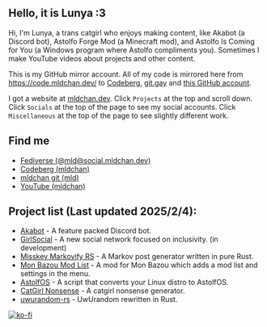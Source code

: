## Hello, it is Lunya :3

Hi, I'm Lunya, a trans catgirl who enjoys making content, like Akabot (a Discord bot), Astolfo Forge Mod (a Minecraft mod), and Astolfo Is Coming for You (a Windows program where Astolfo compliments you). Sometimes I make YouTube videos about projects and other content.

This is my GitHub mirror account. All of my code is mirrored here from https://code.mldchan.dev/ to [Codeberg](https://codeberg.org/mldchan), [git.gay](https://git.gay/mld/) and [this GitHub account](https://github.com/uwugrl).

I got a website at [mldchan.dev](https://mldchan.dev/). Click `Projects` at the top and scroll down.  Click `Socials` at the top of the page to see my social accounts. Click `Miscellaneous` at the top of the page to see slightly different work.

## Find me

- [Fediverse (@mld@social.mldchan.dev)](https://social.mldchan.dev/@mld)
- [Codeberg (mldchan)](https://codeberg.org/mldchan)
- [mldchan git (mld)](https://code.mldchan.dev/mld)
- [YouTube (mldchan)](https://www.youtube.com/channel/UC7JMha1kjOS7gsJXwNtosNw)

## Project list (Last updated 2025/2/4):

- [Akabot](https://mldchan.dev/project/akabot) - A feature packed Discord bot.
- [GirlSocial](https://mldchan.dev/project/girlsocial) - A new social network focused on inclusivity. (in development)
- [Misskey Markovify RS](https://code.mldchan.dev/mld/misskey-markov-rs) - A Markov post generator written in pure Rust.
- [Mon Bazou Mod List](https://mldchan.dev/project/monbazou/modlist) - A mod for Mon Bazou which adds a mod list and settings in the menu.
- [AstolfOS](https://code.mldchan.dev/mld/AstolfOS/) - A script that converts your Linux distro to AstolfOS.
- [CatGirl Nonsense](https://mldkyt.nekoweb.org/project/catgirlnonsense/) - A catgirl nonsense generator.
- [uwurandom-rs](https://git.mldchan.dev/mld/uwurandom-rs/) - UwUrandom rewritten in Rust.

[![ko-fi](https://ko-fi.com/img/githubbutton_sm.svg)](https://ko-fi.com/B0B4GCSPN)
